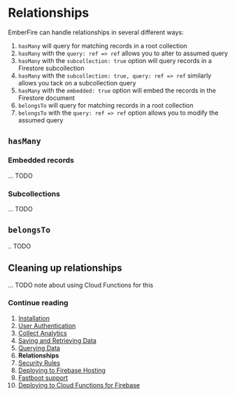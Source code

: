 # Relationships

EmberFire can handle relationships in several different ways: 

  1. `hasMany` will query for matching records in a root collection
  1. `hasMany` with the `query: ref => ref` allows you to alter to assumed query
  1. `hasMany` with the `subcollection: true` option will query records in a Firestore subcollection
  1. `hasMany` with the `subcollection: true, query: ref => ref` similarly allows you tack on a subcollection query
  1. `hasMany` with the `embedded: true` option will embed the records in the Firestore document
  1. `belongsTo` will query for matching records in a root collection
  1. `belongsTo` with the `query: ref => ref` option allows you to modify the assumed query

## `hasMany`

### Embedded records

... TODO

### Subcollections

... TODO

## `belongsTo`

.. TODO

## Cleaning up relationships

... TODO note about using Cloud Functions for this

### Continue reading

1. [Installation](installation.md)
1. [User Authentication](authentication.md)
1. [Collect Analytics](analytics.md)
1. [Saving and Retrieving Data](saving-and-retrieving-data.md)
1. [Querying Data](querying-data.md)
1. **Relationships**
1. [Security Rules](security-rules.md)
1. [Deploying to Firebase Hosting](deploying-to-firebase-hosting.md)
1. [Fastboot support](fastboot-support.md)
1. [Deploying to Cloud Functions for Firebase](deploying-fastboot-to-cloud-functions.md)
